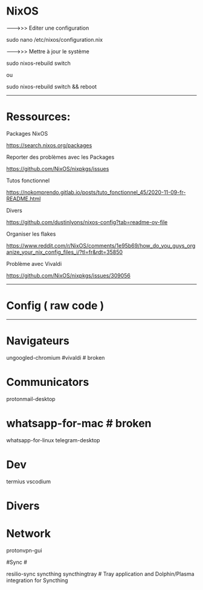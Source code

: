 # NixOS

--->>> Editer une configuration

sudo nano /etc/nixos/configuration.nix



--->>> Mettre à jour le système

sudo nixos-rebuild switch

ou

sudo nixos-rebuild switch && reboot

___________________________________________________________________________________________________________

# Ressources:

Packages NixOS

https://search.nixos.org/packages

Reporter des problèmes avec les Packages

https://github.com/NixOS/nixpkgs/issues

Tutos fonctionnel

https://nokomprendo.gitlab.io/posts/tuto_fonctionnel_45/2020-11-09-fr-README.html

Divers

https://github.com/dustinlyons/nixos-config?tab=readme-ov-file

Organiser les flakes

https://www.reddit.com/r/NixOS/comments/1e95b69/how_do_you_guys_organize_your_nix_config_files_i/?tl=fr&rdt=35850

Problème avec Vivaldi

https://github.com/NixOS/nixpkgs/issues/309056


___________________________________________________________________________________________________________
# Config ( raw code )
___________________________________________________________________________________________________________

  # Navigateurs # 

  ungoogled-chromium
  #vivaldi # broken

  # Communicators #

  protonmail-desktop   
  # whatsapp-for-mac # broken
  whatsapp-for-linux 
  telegram-desktop  

  # Dev #

  termius 
  vscodium

  # Divers #

  # Network #

  protonvpn-gui
  
  #Sync  #

  resilio-sync
  syncthing
  syncthingtray  # Tray application and Dolphin/Plasma integration for Syncthing

